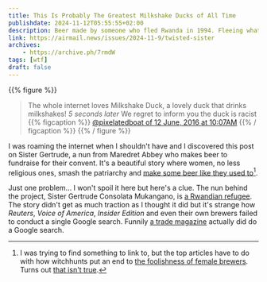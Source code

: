 ```yaml
---
title: This Is Probably The Greatest Milkshake Ducks of All Time
publishdate: 2024-11-12T05:55:55+02:00
description: Beer made by someone who fled Rwanda in 1994. Fleeing what exactly, I can only guess🤔.
link: https://airmail.news/issues/2024-11-9/twisted-sister
archives:
    - https://archive.ph/7rmdW
tags: [wtf]
draft: false
---
```


{{% figure %}}
> The whole internet loves Milkshake Duck, a lovely duck that drinks milkshakes! *5 seconds later* We regret to inform you the duck is racist
{{% figcaption %}}
[@pixelatedboat of <time datetime="2016-06-12T10:07:00+02:00">12 June, 2016 at 10:07AM</time>](https://web.archive.org/web/20230206235215/https://twitter.com/pixelatedboat/status/741904787361300481)
{{% / figcaption %}}
{{% / figure %}}

I was roaming the internet when I shouldn't have and I discovered this post on Sister Gertrude, a nun from Maredret Abbey who makes beer to fundraise for their convent. It's a beautiful story where women, no less religious ones, smash the patriarchy and [make some beer like they used to](https://en.wikipedia.org/wiki/Women_in_brewing)[^beer].

Just one problem... I won't spoil it here but here's a clue. The nun behind the project, Sister Gertrude Consolata Mukangano, is [a Rwandian refugee](https://thegreatlakeseye.com/post?s=Of--a--G%C3%A9nocidaire--nun--making--millions--from--beer_781). The story didn't get as much traction as I thought it did but it's strange how <cite>Reuters</cite>, <cite>Voice of America</cite>, <cite>Insider Edition</cite> and even their own brewers failed to conduct a single Google search. Funnily [a trade magazine](https://www.inside.beer/news/detail/belgium-has-a-new-abbey-beer/) actually did do a Google search.

[^beer]: I was trying to find something to link to, but the top articles have to do with how witchhunts put an end to [the foolishness of female brewers](https://www.smithsonianmag.com/history/women-used-dominate-beer-industry-until-witch-accusations-started-pouring-180977171/). Turns out [that isn't true](https://braciatrix.com/2017/10/27/nope-medieval-alewives-arent-the-archetype-for-the-modern-pop-culture-witch/).
